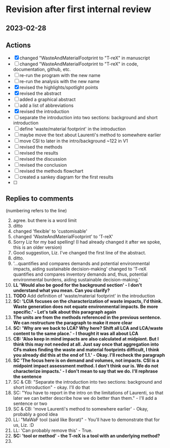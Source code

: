 # Revision after first internal review

## 2023-02-28

## Actions

- [x] changed "WasteAndMaterialFootprint to "T-reX" in manuscript
- [ ] changed "WasteAndMaterialFootprint to "T-reX" in code, documentation, github, etc.
- [ ] re-run the program with the new name
- [ ] re-run the analysis with the new name
- [x] revised the highlights/spotlight points
- [x] revised the abstract
- [ ] added a graphical abstract
- [ ] add a list of abbreviations
- [x] revised the introduction
- [ ] separate the introduction into two sections: background and  short introduction
- [ ] define 'waste/material footprint' in the introduction
- [ ] maybe move the text about Laurenti's method to somewhere earlier
- [ ] move CSI to later in the intro/background ~122 in V1
- [ ] revised the methods
- [ ] revised the results
- [ ] revised the discussion
- [ ] revised the conclusion
- [ ] revised the methods flowchart
- [ ] created a sankey diagram for the first results
- [ ]

## Replies to comments

(numbering refers to the line)

2. agree. but there is a word limit
6. ditto
9. changed 'flexible' to 'customisable'
21. changed 'WasteAndMaterialFootprint' to 'T-reX'
23. Sorry Liz for my bad spelling! (I had already changed it after we spoke, this is an older version)
26. Good suggestion, Liz. I've changed the first line of the abstract.
31. ditto.
35. '...quantifies and compares demands and potential environmental impacts, aiding sustainable decision-making' changed to 'T-reX quantifies and compares inventory demands and, thus, potential environmental burdens, aiding sustainable decision-making.'
48. **LL 'Would also be good for the background section' - I don't understand what you mean. Can you clarify?**
51. **TODO** Add definition of 'waste/material footprint' in the introduction
70. **SC: 'LCIA focuses on the characterization of waste impacts, I'd think. Waste generation does not equate environmental impacts. Be more specific.' - Let's talk about this paragraph again**
73. **The units are from the methods referenced in the previous sentence. We can restructure the paragraph to make it more clear**
74. **SC: 'Why are we back to LCA? Why here? Shift all LCA and LCA/waste content to the same place.' - I thought it was all about LCA**
74. **CB: 'Also keep in mind impacts are also calculated at midpiont. But I think this may not needed at all. Just say once that aggregation into CFs makes finding the waste and material footprints difficult, I think you already did this at the end of 1.1.' - Okay. I'll recheck the paragraph**
89. **SC 'The focus here is on demand and volumes, not impacts. CSI is a midpoint impact assessment method. I don't think our is. We do not characterize impacts.' - I don't mean to say that we do. I'll rephrase the sentence**
92. SC & CB: "Separate the introduction into two sections: background and short introduction" - okay. I'll do that
97. SC: "You have to report in the intro on the limitations of Laurenti, so that later we can better describe how we do better than them." - I'll add a sentence or two
128. SC & CB: 'move Laurenti's method to somewhere earlier' - Okay, probably a good idea
132. LL: "MaWaF tool (said like Borat)" - You'll have to demonstrate that for us, Liz. :D
147. LL: 'Can probably remove this' - True.
154. **SC: 'tool or method' - the T-reX is a tool with an underlying method?**
155.  
